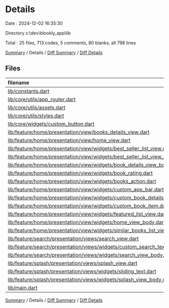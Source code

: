 # Details

Date : 2024-12-02 16:35:30

Directory c:\\dev\\blookly_app\\lib

Total : 25 files,  713 codes, 5 comments, 80 blanks, all 798 lines

[Summary](results.md) / Details / [Diff Summary](diff.md) / [Diff Details](diff-details.md)

## Files
| filename | language | code | comment | blank | total |
| :--- | :--- | ---: | ---: | ---: | ---: |
| [lib/constants.dart](/lib/constants.dart) | Dart | 4 | 0 | 2 | 6 |
| [lib/core/utils/app_router.dart](/lib/core/utils/app_router.dart) | Dart | 30 | 0 | 2 | 32 |
| [lib/core/utils/assets.dart](/lib/core/utils/assets.dart) | Dart | 4 | 0 | 1 | 5 |
| [lib/core/utils/styles.dart](/lib/core/utils/styles.dart) | Dart | 25 | 0 | 2 | 27 |
| [lib/core/widgets/custom_button.dart](/lib/core/widgets/custom_button.dart) | Dart | 38 | 0 | 2 | 40 |
| [lib/feature/home/presentation/view/books_details_view.dart](/lib/feature/home/presentation/view/books_details_view.dart) | Dart | 11 | 0 | 3 | 14 |
| [lib/feature/home/presentation/view/home_view.dart](/lib/feature/home/presentation/view/home_view.dart) | Dart | 11 | 0 | 3 | 14 |
| [lib/feature/home/presentation/view/widgets/best_seller_list_view.dart](/lib/feature/home/presentation/view/widgets/best_seller_list_view.dart) | Dart | 20 | 0 | 3 | 23 |
| [lib/feature/home/presentation/view/widgets/best_seller_list_view_item.dart](/lib/feature/home/presentation/view/widgets/best_seller_list_view_item.dart) | Dart | 80 | 0 | 3 | 83 |
| [lib/feature/home/presentation/view/widgets/book_details_view_body.dart](/lib/feature/home/presentation/view/widgets/book_details_view_body.dart) | Dart | 68 | 0 | 3 | 71 |
| [lib/feature/home/presentation/view/widgets/book_rating.dart](/lib/feature/home/presentation/view/widgets/book_rating.dart) | Dart | 37 | 0 | 2 | 39 |
| [lib/feature/home/presentation/view/widgets/books_action.dart](/lib/feature/home/presentation/view/widgets/books_action.dart) | Dart | 36 | 0 | 3 | 39 |
| [lib/feature/home/presentation/view/widgets/custom_app_bar.dart](/lib/feature/home/presentation/view/widgets/custom_app_bar.dart) | Dart | 32 | 0 | 3 | 35 |
| [lib/feature/home/presentation/view/widgets/custom_book_details_app_bar.dart](/lib/feature/home/presentation/view/widgets/custom_book_details_app_bar.dart) | Dart | 20 | 0 | 3 | 23 |
| [lib/feature/home/presentation/view/widgets/custom_book_item.dart](/lib/feature/home/presentation/view/widgets/custom_book_item.dart) | Dart | 19 | 0 | 3 | 22 |
| [lib/feature/home/presentation/view/widgets/featured_list_view.dart](/lib/feature/home/presentation/view/widgets/featured_list_view.dart) | Dart | 19 | 0 | 3 | 22 |
| [lib/feature/home/presentation/view/widgets/home_view_body.dart](/lib/feature/home/presentation/view/widgets/home_view_body.dart) | Dart | 46 | 0 | 3 | 49 |
| [lib/feature/home/presentation/view/widgets/similar_books_list_view.dart](/lib/feature/home/presentation/view/widgets/similar_books_list_view.dart) | Dart | 19 | 0 | 3 | 22 |
| [lib/feature/search/presentation/views/search_view.dart](/lib/feature/search/presentation/views/search_view.dart) | Dart | 11 | 0 | 3 | 14 |
| [lib/feature/search/presentation/views/widgets/custom_search_text_field.dart](/lib/feature/search/presentation/views/widgets/custom_search_text_field.dart) | Dart | 28 | 0 | 4 | 32 |
| [lib/feature/search/presentation/views/widgets/search_view_body.dart](/lib/feature/search/presentation/views/widgets/search_view_body.dart) | Dart | 47 | 0 | 5 | 52 |
| [lib/feature/splash/presentation/views/splash_view.dart](/lib/feature/splash/presentation/views/splash_view.dart) | Dart | 11 | 0 | 3 | 14 |
| [lib/feature/splash/presentation/views/widgets/sliding_text.dart](/lib/feature/splash/presentation/views/widgets/sliding_text.dart) | Dart | 23 | 0 | 4 | 27 |
| [lib/feature/splash/presentation/views/widgets/splash_view_body.dart](/lib/feature/splash/presentation/views/widgets/splash_view_body.dart) | Dart | 53 | 5 | 10 | 68 |
| [lib/main.dart](/lib/main.dart) | Dart | 21 | 0 | 4 | 25 |

[Summary](results.md) / Details / [Diff Summary](diff.md) / [Diff Details](diff-details.md)